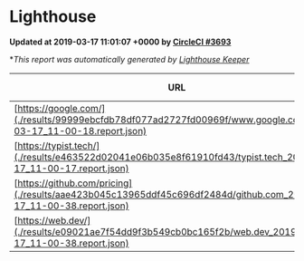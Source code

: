 
# Lighthouse

**Updated at 2019-03-17 11:01:07 +0000 by [CircleCI #3693](https://circleci.com/gh/ItinerisLtd/lighthouse-keeper-example/3693)**

**This report was automatically generated by [Lighthouse Keeper](https://github.com/itinerisltd/lighthouse-keeper)*

| URL | Performance | Accessibility | Best Practices | SEO | PWA | Updated At |
| --- | --- | --- | --- | --- | --- | --- |
| [https://google.com/](./results/99999ebcfdb78df077ad2727fd00969f/www.google.com_2019-03-17_11-00-18.report.json) | 0.92 | 0.71 | 0.93 | 0.8 | 0.58 | 2019-03-17T11:00:18.009Z |
| [https://typist.tech/](./results/e463522d02041e06b035e8f61910fd43/typist.tech_2019-03-17_11-00-17.report.json) | 1 |  |  |  |  | 2019-03-17T11:00:17.694Z |
| [https://github.com/pricing](./results/aae423b045c13965ddf45c696df2484d/github.com_2019-03-17_11-00-38.report.json) | 0.86 | 0.89 | 0.93 | 0.9 | 0.58 | 2019-03-17T11:00:38.116Z |
| [https://web.dev/](./results/e09021ae7f54dd9f3b549cb0bc165f2b/web.dev_2019-03-17_11-00-38.report.json) | 0.94 | 0.93 | 1 | 0.87 | 1 | 2019-03-17T11:00:38.022Z |
